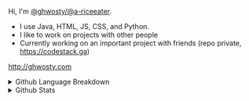 <!--**ghwosty/ghwosty** is a ✨ _special_ ✨ repository because its `README.md` (this file) appears on your GitHub profile. -->
  Hi, I'm [@ghwosty/@a-riceeater](https://github.com/a-riceeater).
  - I use Java, HTML, JS, CSS, and Python.
  - I like to work on projects with other people
  - Currently working on an important project with friends (repo private, https://codestack.ga)

  http://ghwosty.com
<details>
<summary>Github Language Breakdown</summary>
<br>

![](https://github-readme-stats.vercel.app/api/top-langs/?username=ghwosty&theme=tokyonight)

</details>

<details>
<summary>Github Stats</summary>
<br>

![](https://github-readme-stats.vercel.app/api?username=ghwosty&hide=stars&count_private=true&show_icons=true&theme=tokyonight)

</details>

